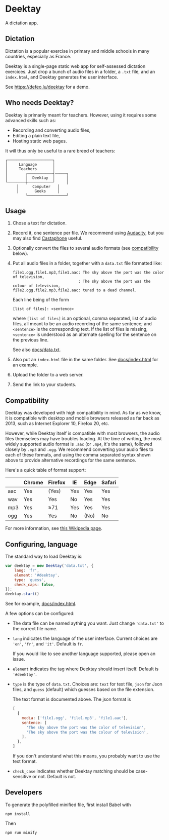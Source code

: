 # Deektay

A dictation app.

## Dictation

Dictation is a popular exercise in primary and middle schools in many
countries, especially as France.

Deektay is a single-page static web app for self-assessed dictation
exercices.  Just drop a bunch of audio files in a folder, a `.txt`
file, and an `index.html`, and Deektay generates the user interface.

See <https://defeo.lu/deektay> for a demo.

## Who needs Deektay?

Deektay is primarily meant for teachers.  However, using it requires
some advanced skills such as:

- Recording and converting audio files,
- Editing a plain text file,
- Hosting static web pages.

It will thus only be useful to a rare breed of teachers:

```
┌────────────────────┐
│     Language       │
│     Teachers       │
│        ┌───────────┤─────┐
│        │  Deektay  │     │
└────────┼───────────┘     │
	 │      Computer   │
	 │       Geeks     │
         └─────────────────┘
```


## Usage

1. Chose a text for dictation.

2. Record it, one sentence per file. We recommend using
   [Audacity](https://www.audacityteam.org/), but you may also find
   [Castaphone](https://defeo.lu/castaphone) useful.
   
3. Optionally convert the files to several audio formats (see
   [compatibility](#Compatibility) below).
   
4. Put all audio files in a folder, together with a `data.txt` file 
   formatted like:
   
   ```
   file1.ogg,file1.mp3,file1.aac: The sky above the port was the color of television,
                                : The sky above the port was the colour of television,
   file2.ogg,file2.mp3,file2.aac: tuned to a dead channel.
   ```
   
   Each line being of the form
   
   ```
   [list of files]: <sentence>
   ```
   
   where `[list of files]` is an optional, comma separated, list of
   audio files, all meant to be an audio recording of the same
   sentence; and `<sentence>` is the corresponding text. If the list
   of files is missing, `<sentence>` is understood as an alternate
   spelling for the sentence on the previous line.
   
   See also [docs/data.txt](docs/data.txt).
   
5. Also put an `index.html` file in the same folder. See
   [docs/index.html](docs/index.html) for an example.
   
6. Upload the folder to a web server.

7. Send the link to your students.


## Compatibility
 
Deektay was developed with high compatibility in mind. As far as we
know, it is compatible with desktop and mobile browsers released as
far back as 2013, such as Internet Explorer 10, Firefox 20, etc.

However, while Deektay itself is compatible with most browsers, the
audio files themselves may have troubles loading. At the time of
writing, the most widely supported audio format is `.aac` (or `.mp4`,
it's the same), followed closely by `.mp3` and `.ogg`.  We recommend
converting your audio files to each of these formats, and using the
comma separated syntax shown above to provide alternative recordings
for the same sentence.

Here's a quick table of format support:

| | Chrome | Firefox | IE | Edge | Safari|
|-|--------|---------|----|------|-------|
| aac | Yes | (Yes) | Yes | Yes | Yes|
| wav | Yes | Yes | No  | Yes | Yes|
| mp3 | Yes | ≥71 | Yes | Yes | Yes|
| ogg | Yes | Yes | No  | (No)| No|

For more information, see [this Wikipedia
page](https://en.wikipedia.org/wiki/HTML5_audio#Supported_audio_coding_formats).


## Configuring, language

The standard way to load Deektay is:

```js
var deektay = new Deektay('data.txt', { 
    lang: 'fr',
    element: '#deektay',
    type: 'guess',
	check_caps: false,
});
deektay.start()
```

See for example, [docs/index.html](docs/index.html).

A few options can be configured:

- The data file can be named aything you want. Just change
  `'data.txt'` to the correct file name.

- `lang` indicates the language of the user interface. Current choices
  are `'en'`, `'fr'`, and `'it'`. Default is `fr`.
  
  If you would like to see another language supported, please open an
  issue.
  
- `element` indicates the tag where Deektay should insert
  itself. Default is `'#deektay'`.

- `type` is the type of `data.txt`. Choices are: `text` for text file,
  `json` for Json files, and `guess` (default) which guesses based on
  the file extension.
  
  The text format is documented above. The json format is
  
  ```js
  [
    {
      media: ['file1.ogg', 'file1.mp3', 'file1.aac'],
      sentence: [
        'The sky above the port was the color of television',
        'The sky above the port was the colour of television',
      ],
    },
  ]
  ```
  
  If you don't understand what this means, you probably want to use
  the text format.

- `check_case` indicates whether Deektay matching should be
  case-sensitive or not. Default is not.


## Developers

To generate the polyfilled minified file, first install Babel with

```
npm install
```

Then

```
npm run minify
```
